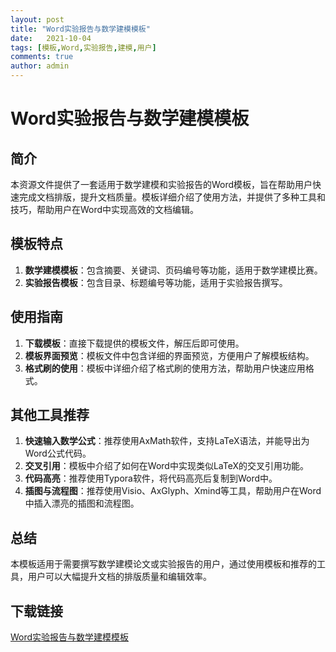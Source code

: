 ```yaml
---
layout: post
title: "Word实验报告与数学建模模板"
date:   2021-10-04
tags: [模板,Word,实验报告,建模,用户]
comments: true
author: admin
---
```

# Word实验报告与数学建模模板

## 简介
本资源文件提供了一套适用于数学建模和实验报告的Word模板，旨在帮助用户快速完成文档排版，提升文档质量。模板详细介绍了使用方法，并提供了多种工具和技巧，帮助用户在Word中实现高效的文档编辑。

## 模板特点
1. **数学建模模板**：包含摘要、关键词、页码编号等功能，适用于数学建模比赛。
2. **实验报告模板**：包含目录、标题编号等功能，适用于实验报告撰写。

## 使用指南
1. **下载模板**：直接下载提供的模板文件，解压后即可使用。
2. **模板界面预览**：模板文件中包含详细的界面预览，方便用户了解模板结构。
3. **格式刷的使用**：模板中详细介绍了格式刷的使用方法，帮助用户快速应用格式。

## 其他工具推荐
1. **快速输入数学公式**：推荐使用AxMath软件，支持LaTeX语法，并能导出为Word公式代码。
2. **交叉引用**：模板中介绍了如何在Word中实现类似LaTeX的交叉引用功能。
3. **代码高亮**：推荐使用Typora软件，将代码高亮后复制到Word中。
4. **插图与流程图**：推荐使用Visio、AxGlyph、Xmind等工具，帮助用户在Word中插入漂亮的插图和流程图。

## 总结
本模板适用于需要撰写数学建模论文或实验报告的用户，通过使用模板和推荐的工具，用户可以大幅提升文档的排版质量和编辑效率。

## 下载链接

[Word实验报告与数学建模模板](https://pan.quark.cn/s/ed9352173c63)
